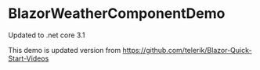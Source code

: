 # BlazorWeatherComponentDemo
Updated to .net core 3.1

This demo is updated version from https://github.com/telerik/Blazor-Quick-Start-Videos
